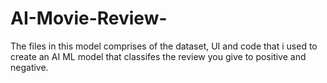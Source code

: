# AI-Movie-Review-
The files in this model comprises of the dataset, UI and code that i used to create an AI ML model that classifes the review you give to positive and negative.
